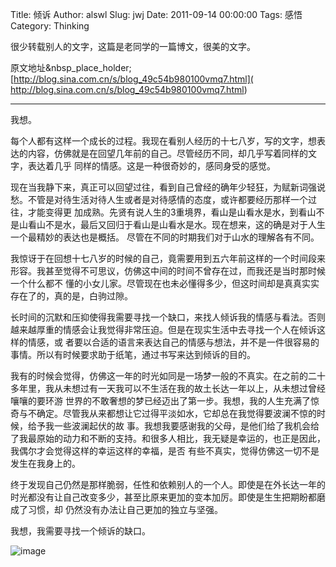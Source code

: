 Title: 倾诉
Author: alswl
Slug: jwj
Date: 2011-09-14 00:00:00
Tags: 感悟
Category: Thinking

很少转载别人的文字，这篇是老同学的一篇博文，很美的文字。

原文地址&nbsp_place_holder;[http://blog.sina.com.cn/s/blog_49c54b980100vmq7.html](
http://blog.sina.com.cn/s/blog_49c54b980100vmq7.html)

* * *

我想。

每个人都有这样一个成长的过程。我现在看别人经历的十七八岁，写的文字，想表达的内容，仿佛就是在回望几年前的自己。尽管经历不同，却几乎写着同样的文字，表达着几乎
同样的情感。这是一种很奇妙的，感同身受的感觉。

现在当我静下来，真正可以回望过往，看到自己曾经的确年少轻狂，为赋新词强说愁。不管是对待生活对待人生或者是对待感情的态度，或许都要经历那样一个过往，才能变得更
加成熟。先贤有说人生的3重境界，看山是山看水是水，到看山不是山看山不是水，最后又回归于看山是山看水是水。现在想来，这的确是对于人生一个最精妙的表达也是概括。
尽管在不同的时期我们对于山水的理解各有不同。

我惊讶于在回想十七八岁的时候的自己，竟需要用到五六年前这样的一个时间段来形容。我甚至觉得不可思议，仿佛这中间的时间不曾存在过，而我还是当时那时候一个什么都不
懂的小女儿家。尽管现在也未必懂得多少，但这时间却是真真实实存在了的，真的是，白驹过隙。

长时间的沉默和压抑使得我需要寻找一个缺口，来找人倾诉我的情感与看法。否则越来越厚重的情感会让我觉得非常压迫。但是在现实生活中去寻找一个人在倾诉这样的情感，或
者要以合适的语言来表达自己的情感与想法，并不是一件很容易的事情。所以有时候要求助于纸笔，通过书写来达到倾诉的目的。

我有的时候会觉得，仿佛这一年的时光如同是一场梦一般的不真实。在之前的二十多年里，我从未想过有一天我可以不生活在我的故土长达一年以上，从未想过曾经嚷嚷的要环游
世界的不敢奢想的梦已经迈出了第一步。我想，我的人生充满了惊奇与不确定。尽管我从来都想让它过得平淡如水，它却总在我觉得要波澜不惊的时候，给予我一些波澜起伏的故
事。我想我要感谢我的父母，是他们给了我机会给了我最原始的动力和不断的支持。和很多人相比，我无疑是幸运的，也正是因此，我偶尔才会觉得这样的幸运这样的幸福，是否
有些不真实，觉得仿佛这一切不是发生在我身上的。

终于发现自己仍然是那样脆弱，任性和依赖别人的一个人。即使是在外长达一年的时光都没有让自己改变多少，甚至比原来更加的变本加厉。即使是生生把期盼都磨成了习惯，却
仍然没有办法让自己更加的独立与坚强。

我想，我需要寻找一个倾诉的缺口。

![image](https://ohsolnxaa.qnssl.com/2011/09/qingsu.jpg)


